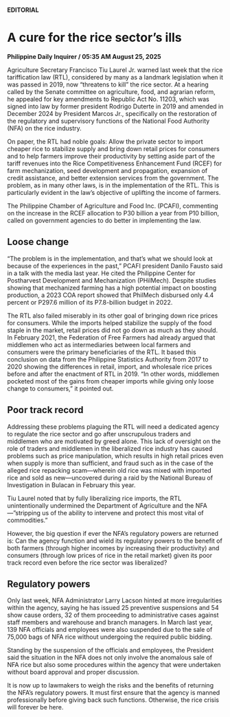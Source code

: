**EDITORIAL**

# A cure for the rice sector’s ills

****Philippine Daily Inquirer / 05:35 AM August 25, 2025****

Agriculture Secretary Francisco Tiu Laurel Jr. warned last week that the rice tariffication law (RTL), considered by many as a landmark legislation when it was passed in 2019, now “threatens to kill” the rice sector. At a hearing called by the Senate committee on agriculture, food, and agrarian reform, he appealed for key amendments to Republic Act No. 11203, which was signed into law by former president Rodrigo Duterte in 2019 and amended in December 2024 by President Marcos Jr., specifically on the restoration of the regulatory and supervisory functions of the National Food Authority (NFA) on the rice industry.

On paper, the RTL had noble goals: Allow the private sector to import cheaper rice to stabilize supply and bring down retail prices for consumers and to help farmers improve their productivity by setting aside part of the tariff revenues into the Rice Competitiveness Enhancement Fund (RCEF) for farm mechanization, seed development and propagation, expansion of credit assistance, and better extension services from the government. The problem, as in many other laws, is in the implementation of the RTL. This is particularly evident in the law’s objective of uplifting the income of farmers.

The Philippine Chamber of Agriculture and Food Inc. (PCAFI), commenting on the increase in the RCEF allocation to P30 billion a year from P10 billion, called on government agencies to do better in implementing the law.

## Loose change

“The problem is in the implementation, and that’s what we should look at because of the experiences in the past,” PCAFI president Danilo Fausto said in a talk with the media last year. He cited the Philippine Center for Postharvest Development and Mechanization (PHilMech). Despite studies showing that mechanized farming has a high potential impact on boosting production, a 2023 COA report showed that PhilMech disbursed only 4.4 percent or P297.6 million of its P7.8-billion budget in 2022.

The RTL also failed miserably in its other goal of bringing down rice prices for consumers. While the imports helped stabilize the supply of the food staple in the market, retail prices did not go down as much as they should. In February 2021, the Federation of Free Farmers had already argued that middlemen who act as intermediaries between local farmers and consumers were the primary beneficiaries of the RTL. It based this conclusion on data from the Philippine Statistics Authority from 2017 to 2020 showing the differences in retail, import, and wholesale rice prices before and after the enactment of RTL in 2019. “In other words, middlemen pocketed most of the gains from cheaper imports while giving only loose change to consumers,” it pointed out.

## Poor track record

Addressing these problems plaguing the RTL will need a dedicated agency to regulate the rice sector and go after unscrupulous traders and middlemen who are motivated by greed alone. This lack of oversight on the role of traders and middlemen in the liberalized rice industry has caused problems such as price manipulation, which results in high retail prices even when supply is more than sufficient, and fraud such as in the case of the alleged rice repacking scam—wherein old rice was mixed with imported rice and sold as new—uncovered during a raid by the National Bureau of Investigation in Bulacan in February this year.

Tiu Laurel noted that by fully liberalizing rice imports, the RTL unintentionally undermined the Department of Agriculture and the NFA—”stripping us of the ability to intervene and protect this most vital of commodities.”

However, the big question if ever the NFA’s regulatory powers are returned is: Can the agency function and wield its regulatory powers to the benefit of both farmers (through higher incomes by increasing their productivity) and consumers (through low prices of rice in the retail market) given its poor track record even before the rice sector was liberalized?

## Regulatory powers

Only last week, NFA Administrator Larry Lacson hinted at more irregularities within the agency, saying he has issued 25 preventive suspensions and 54 show cause orders, 32 of them proceeding to administrative cases against staff members and warehouse and branch managers. In March last year, 139 NFA officials and employees were also suspended due to the sale of 75,000 bags of NFA rice without undergoing the required public bidding.

Standing by the suspension of the officials and employees, the President said the situation in the NFA does not only involve the anomalous sale of NFA rice but also some procedures within the agency that were undertaken without board approval and proper discussion.

It is now up to lawmakers to weigh the risks and the benefits of returning the NFA’s regulatory powers. It must first ensure that the agency is manned professionally before giving back such functions. Otherwise, the rice crisis will forever be here.